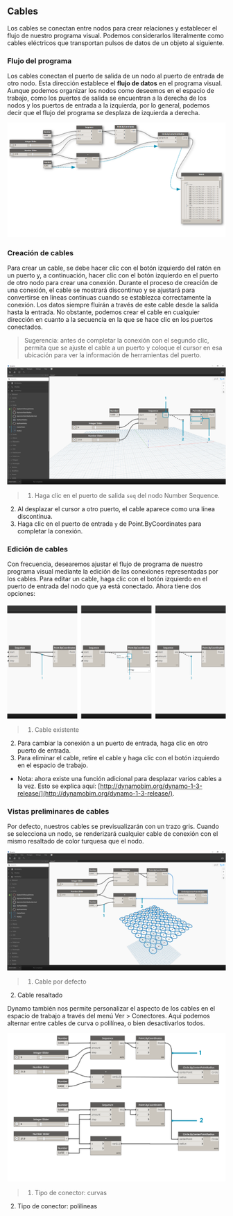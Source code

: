 

## Cables

Los cables se conectan entre nodos para crear relaciones y establecer el flujo de nuestro programa visual. Podemos considerarlos literalmente como cables eléctricos que transportan pulsos de datos de un objeto al siguiente.

### Flujo del programa

Los cables conectan el puerto de salida de un nodo al puerto de entrada de otro nodo. Esta dirección establece el **flujo de datos** en el programa visual. Aunque podemos organizar los nodos como deseemos en el espacio de trabajo, como los puertos de salida se encuentran a la derecha de los nodos y los puertos de entrada a la izquierda, por lo general, podemos decir que el flujo del programa se desplaza de izquierda a derecha.

![Flujo del programa](images/3-2/00-ProgramFlow.png)

### Creación de cables

Para crear un cable, se debe hacer clic con el botón izquierdo del ratón en un puerto y, a continuación, hacer clic con el botón izquierdo en el puerto de otro nodo para crear una conexión. Durante el proceso de creación de una conexión, el cable se mostrará discontinuo y se ajustará para convertirse en líneas continuas cuando se establezca correctamente la conexión. Los datos siempre fluirán a través de este cable desde la salida hasta la entrada. No obstante, podemos crear el cable en cualquier dirección en cuanto a la secuencia en la que se hace clic en los puertos conectados.

> Sugerencia: antes de completar la conexión con el segundo clic, permita que se ajuste el cable a un puerto y coloque el cursor en esa ubicación para ver la información de herramientas del puerto.

![Creación de cables](images/3-2/01-CreatingWires.png)

> 1. Haga clic en el puerto de salida ```seq``` del nodo Number Sequence.
2. Al desplazar el cursor a otro puerto, el cable aparece como una línea discontinua.
3. Haga clic en el puerto de entrada ```y``` de Point.ByCoordinates para completar la conexión.

### Edición de cables

Con frecuencia, desearemos ajustar el flujo de programa de nuestro programa visual mediante la edición de las conexiones representadas por los cables. Para editar un cable, haga clic con el botón izquierdo en el puerto de entrada del nodo que ya está conectado. Ahora tiene dos opciones:

![Edición de cables](images/3-2/02-EditingWires.png)

> 1. Cable existente
2. Para cambiar la conexión a un puerto de entrada, haga clic en otro puerto de entrada.
3. Para eliminar el cable, retire el cable y haga clic con el botón izquierdo en el espacio de trabajo.

* Nota: ahora existe una función adicional para desplazar varios cables a la vez. Esto se explica aquí: [http://dynamobim.org/dynamo-1-3-release/](http://dynamobim.org/dynamo-1-3-release/).

### Vistas preliminares de cables

Por defecto, nuestros cables se previsualizarán con un trazo gris. Cuando se selecciona un nodo, se renderizará cualquier cable de conexión con el mismo resaltado de color turquesa que el nodo.

![Vista preliminar del cable](images/3-2/03-WirePreview.png)

> 1. Cable por defecto
2. Cable resaltado

Dynamo también nos permite personalizar el aspecto de los cables en el espacio de trabajo a través del menú Ver > Conectores. Aquí podemos alternar entre cables de curva o polilínea, o bien desactivarlos todos.

![Conectores de cables](images/3-2/04-WireConnectors.png)

> 1. Tipo de conector: curvas
2. Tipo de conector: polilíneas

